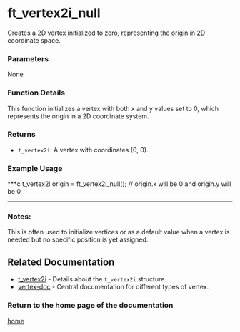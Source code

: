 # ft_vertex2i_null
Creates a 2D vertex initialized to zero, representing the origin in 2D coordinate space.

### Parameters
None

### Function Details
This function initializes a vertex with both x and y values set to 0, which represents the origin in a 2D coordinate system.

### Returns
- `t_vertex2i`: A vertex with coordinates (0, 0).

### Example Usage
***c
t_vertex2i origin = ft_vertex2i_null();
// origin.x will be 0 and origin.y will be 0
***

### Notes:
This is often used to initialize vertices or as a default value when a vertex is needed but no specific position is yet assigned.

## Related Documentation
- [t_vertex2i](./t_vertex2i.md) - Details about the `t_vertex2i` structure.
- [vertex-doc](../vertex-doc.md) - Central documentation for different types of vertex.

### Return to the home page of the documentation
[home](../../home.md)